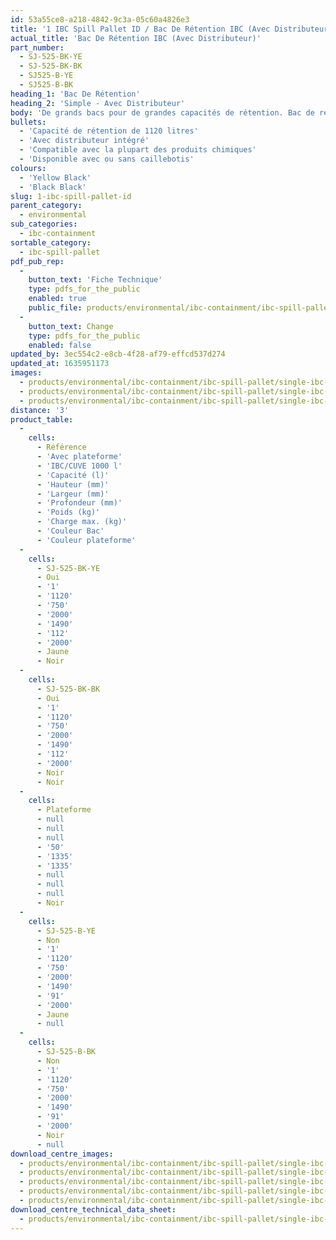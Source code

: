 ```yaml
---
id: 53a55ce8-a218-4842-9c3a-05c60a4826e3
title: '1 IBC Spill Pallet ID / Bac De Rétention IBC (Avec Distributeur)'
actual_title: 'Bac De Rétention IBC (Avec Distributeur)'
part_number:
  - SJ-525-BK-YE
  - SJ-525-BK-BK
  - SJ525-B-YE
  - SJ525-B-BK
heading_1: 'Bac De Rétention'
heading_2: 'Simple - Avec Distributeur'
body: 'De grands bacs pour de grandes capacités de rétention. Bac de rétention pour une cuve IBC avec distributeur intégré.'
bullets:
  - 'Capacité de rétention de 1120 litres'
  - 'Avec distributeur intégré'
  - 'Compatible avec la plupart des produits chimiques'
  - 'Disponible avec ou sans caillebotis'
colours:
  - 'Yellow Black'
  - 'Black Black'
slug: 1-ibc-spill-pallet-id
parent_category:
  - environmental
sub_categories:
  - ibc-containment
sortable_category:
  - ibc-spill-pallet
pdf_pub_rep:
  -
    button_text: 'Fiche Technique'
    type: pdfs_for_the_public
    enabled: true
    public_file: products/environmental/ibc-containment/ibc-spill-pallet/single-ibc-dispenser/pdf-lr/EV-Spill-Pallet-(1-IBC-Integrated)-TD_FR.pdf
  -
    button_text: Change
    type: pdfs_for_the_public
    enabled: false
updated_by: 3ec554c2-e8cb-4f28-af79-effcd537d274
updated_at: 1635951173
images:
  - products/environmental/ibc-containment/ibc-spill-pallet/single-ibc-dispenser/images-lr/SJ-525-BK-YE_01.jpg
  - products/environmental/ibc-containment/ibc-spill-pallet/single-ibc-dispenser/images-lr/SJ-525-BK-YE_02.jpg
  - products/environmental/ibc-containment/ibc-spill-pallet/single-ibc-dispenser/images-lr/SJ-525-BK-YE_03.jpg
distance: '3'
product_table:
  -
    cells:
      - Référence
      - 'Avec plateforme'
      - 'IBC/CUVE 1000 l'
      - 'Capacité (l)'
      - 'Hauteur (mm)'
      - 'Largeur (mm)'
      - 'Profondeur (mm)'
      - 'Poids (kg)'
      - 'Charge max. (kg)'
      - 'Couleur Bac'
      - 'Couleur plateforme'
  -
    cells:
      - SJ-525-BK-YE
      - Oui
      - '1'
      - '1120'
      - '750'
      - '2000'
      - '1490'
      - '112'
      - '2000'
      - Jaune
      - Noir
  -
    cells:
      - SJ-525-BK-BK
      - Oui
      - '1'
      - '1120'
      - '750'
      - '2000'
      - '1490'
      - '112'
      - '2000'
      - Noir
      - Noir
  -
    cells:
      - Plateforme
      - null
      - null
      - null
      - '50'
      - '1335'
      - '1335'
      - null
      - null
      - null
      - Noir
  -
    cells:
      - SJ-525-B-YE
      - Non
      - '1'
      - '1120'
      - '750'
      - '2000'
      - '1490'
      - '91'
      - '2000'
      - Jaune
      - null
  -
    cells:
      - SJ-525-B-BK
      - Non
      - '1'
      - '1120'
      - '750'
      - '2000'
      - '1490'
      - '91'
      - '2000'
      - Noir
      - null
download_centre_images:
  - products/environmental/ibc-containment/ibc-spill-pallet/single-ibc-dispenser/images-hr/SJ-525-BK-YE_01.jpg
  - products/environmental/ibc-containment/ibc-spill-pallet/single-ibc-dispenser/images-hr/SJ-525-BK-YE_02.jpg
  - products/environmental/ibc-containment/ibc-spill-pallet/single-ibc-dispenser/images-hr/SJ-525-BK-YE_03.jpg
  - products/environmental/ibc-containment/ibc-spill-pallet/single-ibc-dispenser/images-hr/SJ-525-BK-YE_04.jpg
  - products/environmental/ibc-containment/ibc-spill-pallet/single-ibc-dispenser/images-hr/SJ-525-POST.jpg
download_centre_technical_data_sheet:
  - products/environmental/ibc-containment/ibc-spill-pallet/single-ibc-dispenser/pdf-hr/EV-Spill-Pallet-(1-IBC-Integrated)-TD_FR.pdf
---
```


